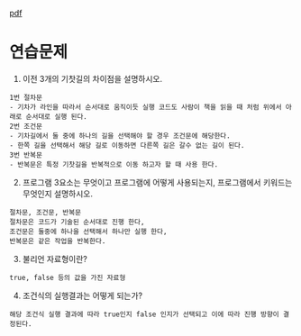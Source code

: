 [pdf](./pdf/JAVA240812simple254.pdf)
# 연습문제
1. 이전 3개의 기찻길의 차이점을 설명하시오.
```
1번 절차문
- 기차가 라인을 따라서 순서대로 움직이듯 실행 코드도 사람이 책을 읽을 때 처럼 위에서 아래로 순서대로 실행 된다.
2번 조건문
- 기차길에서 둘 중에 하나의 길을 선택해야 할 경우 조건문에 해당한다. 
- 한쪽 길을 선택해서 해당 길로 이동하면 다른쪽 길은 갈수 없는 길이 된다.
3번 반복문
- 반복문은 특정 기찻길을 반복적으로 이동 하고자 할 때 사용 한다.
```
2. 프로그램 3요소는 무엇이고 프로그램에 어떻게 사용되는지, 
프로그램에서 키워드는 무엇인지 설명하시오.
```
절차문, 조건문, 반복문
절차문은 코드가 기술된 순서대로 진행 한다,
조건문은 둘중에 하나을 선택해서 하나만 실행 한다, 
반복문은 같은 작업을 반복한다.
```
3. 불리언 자료형이란?
```
true, false 등의 값을 가진 자료형
```
4. 조건식의 실행결과는 어떻게 되는가?
```
해당 조건식 실행 결과에 따라 true인지 false 인지가 선택되고 이에 따라 진행 방향이 결정된다.
```
